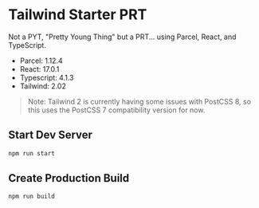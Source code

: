 # Tailwind Starter PRT

Not a PYT, "Pretty Young Thing" but a PRT... using Parcel, React, and TypeScript.

- Parcel: 1.12.4
- React: 17.0.1
- Typescript: 4.1.3
- Tailwind: 2.02

> Note:  Tailwind 2 is currently having some issues with PostCSS 8, so this uses the PostCSS 7 compatibility version for now.

## Start Dev Server

```bash
npm run start
```

## Create Production Build

```bash
npm run build
```
